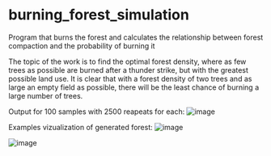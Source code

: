 # burning_forest_simulation
Program that burns the forest and calculates the relationship between forest compaction and the probability of burning it

The topic of the work is to find the optimal forest density, where as few trees as possible are burned after a thunder strike,
but with the greatest possible land use. It is clear that with a forest density of two trees and as large an empty field as possible,
there will be the least chance of burning a large number of trees.

Output for 100 samples with 2500 reapeats for each:
![image](https://user-images.githubusercontent.com/56487722/174787272-66ad732e-c87c-4a70-80fa-9f79fa2edba0.png)

Examples vizualization of generated forest:
![image](https://user-images.githubusercontent.com/56487722/174787450-194077f7-6b2b-4560-ace7-20b7063517ed.png)

![image](https://user-images.githubusercontent.com/56487722/174787471-f0ece11d-a8c8-49ae-8cb6-dd3373004519.png)

